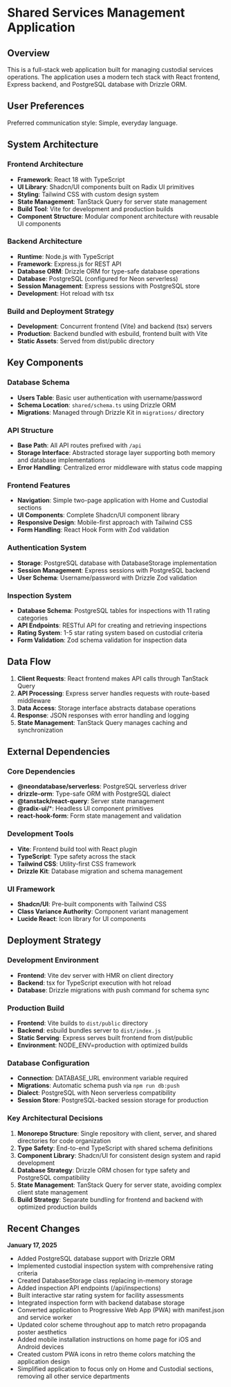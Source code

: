 # Shared Services Management Application

## Overview

This is a full-stack web application built for managing custodial services operations. The application uses a modern tech stack with React frontend, Express backend, and PostgreSQL database with Drizzle ORM.

## User Preferences

Preferred communication style: Simple, everyday language.

## System Architecture

### Frontend Architecture
- **Framework**: React 18 with TypeScript
- **UI Library**: Shadcn/UI components built on Radix UI primitives
- **Styling**: Tailwind CSS with custom design system
- **State Management**: TanStack Query for server state management
- **Build Tool**: Vite for development and production builds
- **Component Structure**: Modular component architecture with reusable UI components

### Backend Architecture
- **Runtime**: Node.js with TypeScript
- **Framework**: Express.js for REST API
- **Database ORM**: Drizzle ORM for type-safe database operations
- **Database**: PostgreSQL (configured for Neon serverless)
- **Session Management**: Express sessions with PostgreSQL store
- **Development**: Hot reload with tsx

### Build and Deployment Strategy
- **Development**: Concurrent frontend (Vite) and backend (tsx) servers
- **Production**: Backend bundled with esbuild, frontend built with Vite
- **Static Assets**: Served from dist/public directory

## Key Components

### Database Schema
- **Users Table**: Basic user authentication with username/password
- **Schema Location**: `shared/schema.ts` using Drizzle ORM
- **Migrations**: Managed through Drizzle Kit in `migrations/` directory

### API Structure
- **Base Path**: All API routes prefixed with `/api`
- **Storage Interface**: Abstracted storage layer supporting both memory and database implementations
- **Error Handling**: Centralized error middleware with status code mapping

### Frontend Features
- **Navigation**: Simple two-page application with Home and Custodial sections
- **UI Components**: Complete Shadcn/UI component library
- **Responsive Design**: Mobile-first approach with Tailwind CSS
- **Form Handling**: React Hook Form with Zod validation

### Authentication System
- **Storage**: PostgreSQL database with DatabaseStorage implementation
- **Session Management**: Express sessions with PostgreSQL backend
- **User Schema**: Username/password with Drizzle Zod validation

### Inspection System
- **Database Schema**: PostgreSQL tables for inspections with 11 rating categories
- **API Endpoints**: RESTful API for creating and retrieving inspections
- **Rating System**: 1-5 star rating system based on custodial criteria
- **Form Validation**: Zod schema validation for inspection data

## Data Flow

1. **Client Requests**: React frontend makes API calls through TanStack Query
2. **API Processing**: Express server handles requests with route-based middleware
3. **Data Access**: Storage interface abstracts database operations
4. **Response**: JSON responses with error handling and logging
5. **State Management**: TanStack Query manages caching and synchronization

## External Dependencies

### Core Dependencies
- **@neondatabase/serverless**: PostgreSQL serverless driver
- **drizzle-orm**: Type-safe ORM with PostgreSQL dialect
- **@tanstack/react-query**: Server state management
- **@radix-ui/***: Headless UI component primitives
- **react-hook-form**: Form state management and validation

### Development Tools
- **Vite**: Frontend build tool with React plugin
- **TypeScript**: Type safety across the stack
- **Tailwind CSS**: Utility-first CSS framework
- **Drizzle Kit**: Database migration and schema management

### UI Framework
- **Shadcn/UI**: Pre-built components with Tailwind CSS
- **Class Variance Authority**: Component variant management
- **Lucide React**: Icon library for UI components

## Deployment Strategy

### Development Environment
- **Frontend**: Vite dev server with HMR on client directory
- **Backend**: tsx for TypeScript execution with hot reload
- **Database**: Drizzle migrations with push command for schema sync

### Production Build
- **Frontend**: Vite builds to `dist/public` directory
- **Backend**: esbuild bundles server to `dist/index.js`
- **Static Serving**: Express serves built frontend from dist/public
- **Environment**: NODE_ENV=production with optimized builds

### Database Configuration
- **Connection**: DATABASE_URL environment variable required
- **Migrations**: Automatic schema push via `npm run db:push`
- **Dialect**: PostgreSQL with Neon serverless compatibility
- **Session Store**: PostgreSQL-backed session storage for production

### Key Architectural Decisions

1. **Monorepo Structure**: Single repository with client, server, and shared directories for code organization
2. **Type Safety**: End-to-end TypeScript with shared schema definitions
3. **Component Library**: Shadcn/UI for consistent design system and rapid development
4. **Database Strategy**: Drizzle ORM chosen for type safety and PostgreSQL compatibility
5. **State Management**: TanStack Query for server state, avoiding complex client state management
6. **Build Strategy**: Separate bundling for frontend and backend with optimized production builds

## Recent Changes

**January 17, 2025**
- Added PostgreSQL database support with Drizzle ORM
- Implemented custodial inspection system with comprehensive rating criteria
- Created DatabaseStorage class replacing in-memory storage  
- Added inspection API endpoints (/api/inspections)
- Built interactive star rating system for facility assessments
- Integrated inspection form with backend database storage
- Converted application to Progressive Web App (PWA) with manifest.json and service worker
- Updated color scheme throughout app to match retro propaganda poster aesthetics
- Added mobile installation instructions on home page for iOS and Android devices
- Created custom PWA icons in retro theme colors matching the application design
- Simplified application to focus only on Home and Custodial sections, removing all other service departments